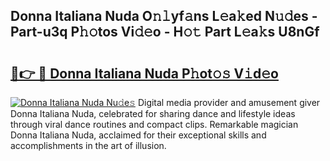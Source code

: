 ## Donna Italiana Nuda O𝚗𝚕yf𝚊ns L𝚎a𝚔ed N𝚞𝚍es - Part-u3q P𝚑𝚘tos Vi𝚍𝚎o - H𝚘𝚝 Part L𝚎a𝚔s U8nGf

# <h2><a href="http://kfcqfwx.oniu.top/?m=Donna+Italiana+Nuda">🔗👉 🔴 Donna Italiana Nuda P𝚑ot𝚘𝚜 V𝚒d𝚎o</a></h2>

[![Donna Italiana Nuda Nu𝚍e𝚜](https://i.imgur.com/0qMVB7G.gif)](http://kfcqfwx.oniu.top/?m=Donna+Italiana+Nuda)
Digital media provider and amusement giver Donna Italiana Nuda, celebrated for sharing dance and lifestyle ideas through viral dance routines and compact clips. Remarkable magician Donna Italiana Nuda, acclaimed for their exceptional skills and accomplishments in the art of illusion.  
